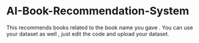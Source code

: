 # AI-Book-Recommendation-System
This recommends books related to the book name you gave . 
You can use your dataset as well , just edit the code and upload your dataset.
